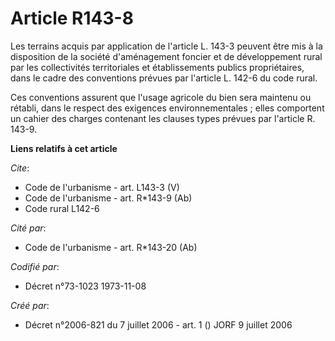 # Article R143-8

Les terrains acquis par application de l'article L. 143-3 peuvent être mis à la disposition de la société d'aménagement
foncier et de développement rural par les collectivités territoriales et établissements publics propriétaires, dans le cadre
des conventions prévues par l'article L. 142-6 du code rural.

Ces conventions assurent que l'usage agricole du bien sera maintenu ou rétabli, dans le respect des exigences
environnementales ; elles comportent un cahier des charges contenant les clauses types prévues par l'article R. 143-9.

**Liens relatifs à cet article**

_Cite_:

  - Code de l'urbanisme - art. L143-3 (V)
  - Code de l'urbanisme - art. R*143-9 (Ab)
  - Code rural L142-6

_Cité par_:

  - Code de l'urbanisme - art. R*143-20 (Ab)

_Codifié par_:

  - Décret n°73-1023 1973-11-08

_Créé par_:

  - Décret n°2006-821 du 7 juillet 2006 - art. 1 () JORF 9 juillet 2006
